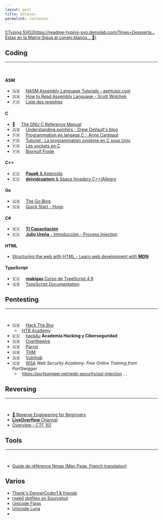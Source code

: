 ```yaml
---
layout: post
title: Enlaces
permalink: /enlaces/
---
```

[![Typing SVG](https://readme-typing-svg.demolab.com/?lines=Despierta... Estas en la Matrix;Sigue al conejo blanco... 🐇)](https://git.io/typing-svg)


## Coding
---
&nbsp;

#### ASM
* 🇬🇧 &nbsp;&nbsp;&nbsp; [NASM Assembly Language Tutorials - asmtutor.com](https://asmtutor.com/)
* 🇬🇧 &nbsp;&nbsp;&nbsp; [How to Read Assembly Language - Scott Wolchok](https://wolchok.org/posts/how-to-read-assembly-language/)
* 🇫🇷 &nbsp;&nbsp;&nbsp; [Liste des registres](https://asm.developpez.com/intro/index.php#LIII)

#### C
* 🐇 &nbsp;&nbsp;&nbsp; [The GNU C Reference Manual](https://www.gnu.org/software/gnu-c-manual/gnu-c-manual.html)
* 🇬🇧 &nbsp;&nbsp;&nbsp; [Understanding pointers - Drew DeVault's blog](https://drewdevault.com/2016/05/28/Understanding-pointers.html)
* 🇫🇷 &nbsp;&nbsp;&nbsp; [Programmation en langage C - Anne Canteaut](https://www.rocq.inria.fr/secret/Anne.Canteaut/COURS_C/)
* 🇫🇷 &nbsp;&nbsp;&nbsp; [Tutoriel : La programmation système en C sous Unix](http://sdz.tdct.org/sdz/la-programmation-systeme-en-c-sous-unix.html)
* 🇫🇷 &nbsp;&nbsp;&nbsp; [Les sockets en C](https://broux.developpez.com/articles/c/sockets/)
* 🇫🇷 &nbsp;&nbsp;&nbsp; [Bjornulf Frode](https://www.youtube.com/@bjornulf2011/playlists)

#### C++
* 🇪🇸 &nbsp;&nbsp;&nbsp; [**Pauek** & Asteroids](https://www.youtube.com/watch?v=HCWghQtxlos&list=PLDD6B727E5B6B5E33)
* 🇪🇸 &nbsp;&nbsp;&nbsp; [**deividcoptero** & Space Invaders C++/Allegro](https://www.youtube.com/playlist?list=PL6hPvfzEEMDZ4PSkN-5Zj_0-YVO7b0OgC)

#### Go
* 🇬🇧 &nbsp;&nbsp;&nbsp; [The Go Blog](https://go.dev/blog/all)
* 🇬🇧 &nbsp;&nbsp;&nbsp; [Quick Start - Hugo](https://gohugo.io/getting-started/quick-start/)
  
#### C#
* 🇲🇽 &nbsp;&nbsp;&nbsp; [**TI Capacitación**](https://www.youtube.com/@CanalTICapacitacion)
* 🇪🇸 &nbsp;&nbsp;&nbsp; [**Julio Ureña** - Introducción - Process Injection](https://www.youtube.com/watch?v=cZBTAzC6qpg&list=PLXm1FM6zsxpBt7vZiS9Q4-4nvybd9il3t)

#### HTML
* [Structuring the web with HTML - Learn web development with **MDN**](https://developer.mozilla.org/en-US/docs/Learn/HTML)

#### TypeScript
* 🇪🇸 &nbsp;&nbsp;&nbsp; [**makigas** Curso de TypeScript 4.9](https://www.youtube.com/watch?v=-iwfkS8tVxE&list=PLTd5ehIj0goPbPaN9VEoQQVUwZN2eXdB5)  
* 🇬🇧 &nbsp;&nbsp;&nbsp; [TypeScript Documentation](https://www.typescriptlang.org/docs/)

## Pentesting
---
&nbsp;

- 🇬🇧 &nbsp;&nbsp;&nbsp; [Hack The Box](https://app.hackthebox.com/)
    - &nbsp;&nbsp;[HTB Academy](https://academy.hackthebox.com/)
- 🇪🇸 &nbsp;&nbsp;&nbsp; [hack4u](https://hack4u.io/) **Academia Hacking y Ciberseguridad**
- 🇬🇧 &nbsp;&nbsp;&nbsp; [Overthewire](https://overthewire.org/)
- 🇬🇧 &nbsp;&nbsp;&nbsp; [Parrot](https://www.parrotsec.org/docs/mirrors/mirrors-list)
- 🇬🇧 &nbsp;&nbsp;&nbsp; [THM](https://tryhackme.com/)
- 🇬🇧 &nbsp;&nbsp;&nbsp; [Vulnhub](https://vulnhub.com/)
- 🇬🇧 &nbsp;&nbsp;&nbsp; [WSA](https://portswigger.net/web-security) *Web Security Academy: Free Online Training from PortSwigger*
    - &nbsp;&nbsp;<https://portswigger.net/web-security/sql-injection>
...

## Reversing
---
&nbsp;

* [🐇 Reverse Engineering for Beginners](https://beginners.re/)
* [**LiveOverflow** Channel](https://www.youtube.com/watch?v=iyAyN3GFM7A&list=PLhixgUqwRTjxglIswKp9mpkfPNfHkzyeN&index=1)
* [Overview - CTF 101](https://ctf101.org/reverse-engineering/overview/)


## Tools
---
&nbsp;

* [Guide de référence Nmap (Man Page, French translation)](https://nmap.org/man/fr/index.html)

## Varios

* [Thank's DenverCoder1 & friends](https://github.com/DenverCoder1/readme-typing-svg)
* [rnek0 dotfiles on Sourcehut](https://git.sr.ht/~rnek0/dotfiles)
* [Unicode Flags](http://xahlee.info/comp/unicode_flags.html)
* [Unicode Luna](https://unicode-table.com/es/sets/moon/)
* 